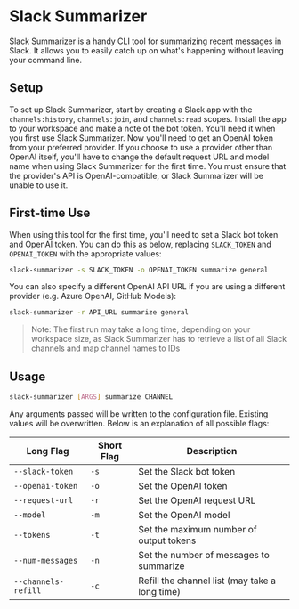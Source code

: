 # Slack Summarizer

Slack Summarizer is a handy CLI tool for summarizing recent messages in Slack. It allows you to easily catch up on what's happening without leaving your command line.

## Setup

To set up Slack Summarizer, start by creating a Slack app with the `channels:history`, `channels:join`, and `channels:read` scopes. Install the app to your workspace and make a note of the bot token. You'll need it when you first use Slack Summarizer. Now you'll need to get an OpenAI token from your preferred provider. If you choose to use a provider other than OpenAI itself, you'll have to change the default request URL and model name when using Slack Summarizer for the first time. You must ensure that the provider's API is OpenAI-compatible, or Slack Summarizer will be unable to use it.

## First-time Use

When using this tool for the first time, you'll need to set a Slack bot token and OpenAI token. You can do this as below, replacing `SLACK_TOKEN` and `OPENAI_TOKEN` with the appropriate values:

```bash
slack-summarizer -s SLACK_TOKEN -o OPENAI_TOKEN summarize general
```

You can also specify a different OpenAI API URL if you are using a different provider (e.g. Azure OpenAI, GitHub Models):

```bash
slack-summarizer -r API_URL summarize general
```

> Note:
> The first run may take a long time, depending on your workspace size, as Slack Summarizer has to retrieve a list of all Slack channels and map channel names to IDs

## Usage


```bash
slack-summarizer [ARGS] summarize CHANNEL
```

Any arguments passed will be written to the configuration file. Existing values will be overwritten. Below is an explanation of all possible flags:

| Long Flag                                           | Short Flag | Description |
| --------------------------------------------------- | ---------- | ----------- |
| `--slack-token` | `-s`       | Set the Slack bot token        |
| `--openai-token` | `-o`       | Set the OpenAI token        |
| `--request-url` | `-r`       | Set the OpenAI request URL        |
| `--model` | `-m`       | Set the OpenAI model       |
| `--tokens` | `-t`       | Set the maximum number of output tokens       |
| `--num-messages` | `-n`       | Set the number of messages to summarize        |
| `--channels-refill` | `-c`       | Refill the channel list (may take a long time)        |